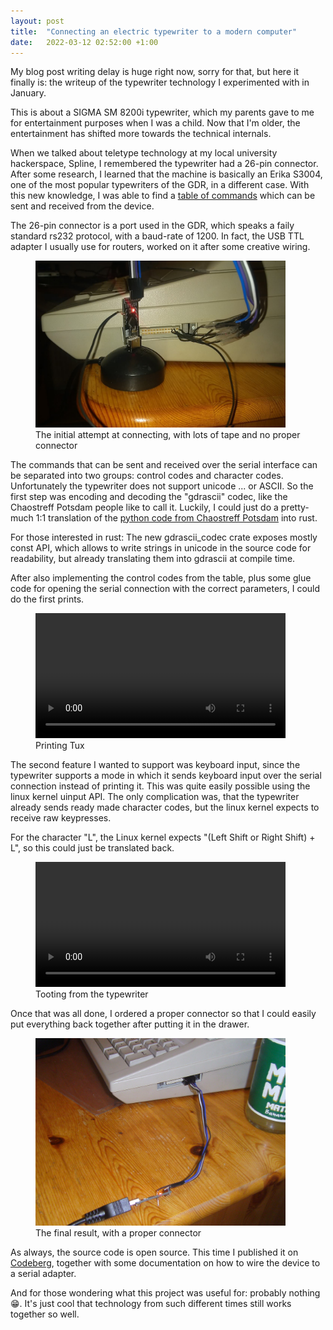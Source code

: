 ```yaml
---
layout: post
title:  "Connecting an electric typewriter to a modern computer"
date:   2022-03-12 02:52:00 +1:00
---
```


My blog post writing delay is huge right now, sorry for that, but here it finally is: the writeup of the typewriter technology I experimented with in January.

This is about a SIGMA SM 8200i typewriter, which my parents gave to me for entertainment purposes when I was a child.
Now that I'm older, the entertainment has shifted more towards the technical internals.

When we talked about teletype technology at my local university hackerspace, Spline, I remembered the typewriter had a 26-pin connector.
After some research, I learned that the machine is basically an Erika S3004, one of the most popular typewriters of the GDR, in a different case.
With this new knowledge, I was able to find a [table of commands](https://hc-ddr.hucki.net/wiki/doku.php/z9001:erweiterungen:s3004) which can be sent and received from the device.

The 26-pin connector is a port used in the GDR, which speaks a faily standard rs232 protocol, with a baud-rate of 1200.
In fact, the USB TTL adapter I usually use for routers, worked on it after some creative wiring.

<figure>
    <img alt="Version 1.0 of the typewriter interface" src="/img/typewriter_interface_1_0.jpeg" width="400">
    <figcaption>The initial attempt at connecting, with lots of tape and no proper connector</figcaption>
</figure>

The commands that can be sent and received over the serial interface can be separated into two groups: control codes and character codes.
Unfortunately the typewriter does not support unicode ... or ASCII.
So the first step was encoding and decoding the "gdrascii" codec, like the Chaostreff Potsdam people like to call it.
Luckily, I could just do a pretty-much 1:1 translation of the [python code from Chaostreff Potsdam](https://github.com/Chaostreff-Potsdam/erika3004) into rust.

For those interested in rust: The new gdrascii_codec crate exposes mostly const API, which allows to write strings in unicode in the source code for readability,
but already translating them into gdrascii at compile time.

After also implementing the control codes from the table, plus some glue code for opening the serial connection with the correct parameters, I could do the first prints.

<figure>
    <video width="400" controls>
        <source src="/vid/typewriter-printing.mp4" type="video/mp4">
    </video>
    <figcaption>Printing Tux</figcaption>
</figure>

The second feature I wanted to support was keyboard input, since the typewriter supports a mode in which it sends keyboard input over the serial connection instead of printing it.
This was quite easily possible using the linux kernel uinput API. The only complication was, that the typewriter already sends ready made character codes, but the linux kernel expects to receive raw keypresses.

For the character "L", the Linux kernel expects "(Left Shift or Right Shift) + L", so this could just be translated back.

<figure>
    <video width="400" controls>
        <source src="/vid/typewriter-typing.mp4" type="video/mp4">
    </video>
    <figcaption>Tooting from the typewriter</figcaption>
</figure>

Once that was all done, I ordered a proper connector so that I could easily put everything back together after putting it in the drawer.

<figure>
    <img alt="Version 2.0 of the typewriter interface" src="/img/typewriter_interface_2_0.JPG" width="400">
    <figcaption>The final result, with a proper connector</figcaption>
</figure>

As always, the source code is open source. This time I published it on [Codeberg](https://codeberg.org/jbb/erika_S3004), together with some documentation on how to wire the device to a serial adapter.

And for those wondering what this project was useful for: probably nothing 😁. It's just cool that technology from such different times still works together so well.
